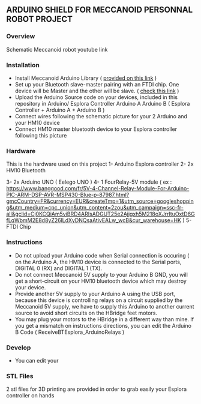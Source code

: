 ## ARDUINO SHIELD FOR MECCANOID PERSONNAL ROBOT PROJECT

### Overview

Schematic
Meccanoid robot
youtube link


### Installation
- Install Meccanoid Arduino Library ( [provided on this link](http://www.meccano.com/meccanoid-opensource) )
- Set up your Bluetooth slave-master pairing with an FTDI chip. One device will be Master and the other will be slave.
( [check this link](https://www.instructables.com/id/How-to-Use-Bluetooth-40-HM10/?fbclid=IwAR2GLLHkLqt9dNQLBvCo8Qc5vnz0IyvcvLNwDCA6tnjOxEIhA4G5cf7OB1w) )
- Upload the Arduino Source code on your devices, included in this repository in Arduino/ 
   Esplora Controller
   Arduino A
   Arduino B
  ( Esplora Controller + Arduino A + Arduino B )
- Connect wires following the schematic picture for your 2 Arduino and your HM10 device
- Connect HM10 master bluetooth device to your Esplora controller following this picture 


### Hardware

This is the hardware used on this project
1- Arduino Esplora controller
2- 2x HM10 Bluetooth 

3- 2x Arduino UNO ( Eelego UNO )
4- 1 FourRelay-5V module ( ex : https://www.banggood.com/fr/5V-4-Channel-Relay-Module-For-Arduino-PIC-ARM-DSP-AVR-MSP430-Blue-p-87987.html?gmcCountry=FR&currency=EUR&createTmp=1&utm_source=googleshopping&utm_medium=cpc_union&utm_content=2zou&utm_campaign=ssc-fr-all&gclid=Cj0KCQiAm5viBRD4ARIsADGUT25e2Ajjgxh5M218oXJrrltuOxtD6GfLqWbmM2E8d8yZ26lLdXyDNQsaAtivEALw_wcB&cur_warehouse=HK )
5- FTDI Chip

### Instructions

- Do not upload your Arduino code when Serial connection is occuring ( on the Arduino A, the HM10 device is connected to the Serial ports,
DIGITAL 0 (RX) and DIGITAL 1 (TX). 
- Do not connect Meccanoid 5V supply to your Arduino B GND, you will get a short-circuit on your HM10 bluetooth device which may destroy your device.
- Provide another 5V supply to your Arduino A using the USB port, because this device is controlling relays on a circuit supplied by the Meccanoid 5V supply, we have to supply this Arduino to another current source to avoid short circuits on the HBridge feet motors.
- You may plug your motors to the HBridge in a different way than mine. If you get a mismatch on instructions directions, you can edit the Arduino B Code ( ReceiveBTEsplora_ArduinoRelays )

### Develop

- You can edit your

### STL Files

2 stl files for 3D printing are provided in order to grab easily your Esplora controller on hands



